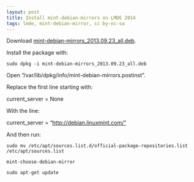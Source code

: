 ```yaml
---
layout: post
title: Install mint-debian-mirrors on LMDE 2014
tags: lmde, mint-debian-mirror, cc by-nc-sa
---
```


Download [mint-debian-mirrors_2013.09.23_all.deb](http://mirror.internode.on.net/pub/linuxmint-packages/pool/main/m/mint-debian-mirrors/mint-debian-mirrors_2013.09.23_all.deb).

Install the package with:

```
sudo dpkg -i mint-debian-mirrors_2013.09.23_all.deb
```

Open “/var/lib/dpkg/info/mint-debian-mirrors.postinst”.

Replace the first line starting with:

current_server = None

With the line:

current_server = “http://debian.linuxmint.com/”

And then run:

```
sudo mv /etc/apt/sources.list.d/official-package-repositories.list /etc/apt/sources.list
```
```
mint-choose-debian-mirror
```
```
sudo apt-get update
```
